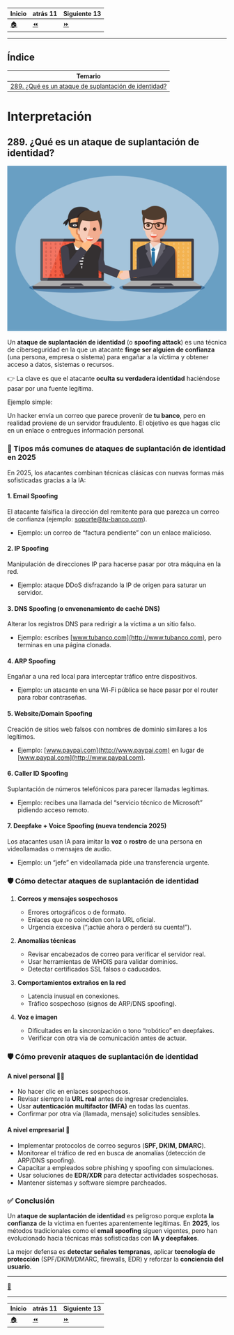 | **Inicio**         | **atrás 11**                   | **Siguiente 13**                     |
| ------------------ | ------------------------------ | ------------------------------------ |
| [🏠](../README.md) | [⏪](./9_11_Reconnaissance.md) | [⏩](./9_13_Watering_Hole_Attack.md) |

---

## **Índice**

| Temario                                                                                                    |
| ---------------------------------------------------------------------------------------------------------- |
| [289. ¿Qué es un ataque de suplantación de identidad?](#289-qué-es-un-ataque-de-suplantación-de-identidad) |

# **Interpretación**

## **289. ¿Qué es un ataque de suplantación de identidad?**

![Interpretación](/img/9_Attack_Types_and_Differences/Impersonation.jpg "Interpretación")

Un **ataque de suplantación de identidad** (o **spoofing attack**) es una técnica de ciberseguridad en la que un atacante **finge ser alguien de confianza** (una persona, empresa o sistema) para engañar a la víctima y obtener acceso a datos, sistemas o recursos.

👉 La clave es que el atacante **oculta su verdadera identidad** haciéndose pasar por una fuente legítima.

Ejemplo simple:

Un hacker envía un correo que parece provenir de **tu banco**, pero en realidad proviene de un servidor fraudulento. El objetivo es que hagas clic en un enlace o entregues información personal.

### 🔎 Tipos más comunes de ataques de suplantación de identidad en 2025

En 2025, los atacantes combinan técnicas clásicas con nuevas formas más sofisticadas gracias a la IA:

#### 1. **Email Spoofing**

El atacante falsifica la dirección del remitente para que parezca un correo de confianza (ejemplo: [soporte@tu-banco.com](mailto:soporte@tu-banco.com)).

- Ejemplo: un correo de “factura pendiente” con un enlace malicioso.

#### 2. **IP Spoofing**

Manipulación de direcciones IP para hacerse pasar por otra máquina en la red.

- Ejemplo: ataque DDoS disfrazando la IP de origen para saturar un servidor.

#### 3. **DNS Spoofing (o envenenamiento de caché DNS)**

Alterar los registros DNS para redirigir a la víctima a un sitio falso.

- Ejemplo: escribes [www.tubanco.com](http://www.tubanco.com), pero terminas en una página clonada.

#### 4. **ARP Spoofing**

Engañar a una red local para interceptar tráfico entre dispositivos.

- Ejemplo: un atacante en una Wi-Fi pública se hace pasar por el router para robar contraseñas.

#### 5. **Website/Domain Spoofing**

Creación de sitios web falsos con nombres de dominio similares a los legítimos.

- Ejemplo: [www.paypai.com](http://www.paypai.com) en lugar de [www.paypal.com](http://www.paypal.com).

#### 6. **Caller ID Spoofing**

Suplantación de números telefónicos para parecer llamadas legítimas.

- Ejemplo: recibes una llamada del “servicio técnico de Microsoft” pidiendo acceso remoto.

#### 7. **Deepfake + Voice Spoofing (nueva tendencia 2025)**

Los atacantes usan IA para imitar la **voz** o **rostro** de una persona en videollamadas o mensajes de audio.

- Ejemplo: un “jefe” en videollamada pide una transferencia urgente.

### 🛡️ Cómo detectar ataques de suplantación de identidad

1. **Correos y mensajes sospechosos**

   - Errores ortográficos o de formato.
   - Enlaces que no coinciden con la URL oficial.
   - Urgencia excesiva (“¡actúe ahora o perderá su cuenta!”).

2. **Anomalías técnicas**

   - Revisar encabezados de correo para verificar el servidor real.
   - Usar herramientas de WHOIS para validar dominios.
   - Detectar certificados SSL falsos o caducados.

3. **Comportamientos extraños en la red**

   - Latencia inusual en conexiones.
   - Tráfico sospechoso (signos de ARP/DNS spoofing).

4. **Voz e imagen**

   - Dificultades en la sincronización o tono “robótico” en deepfakes.
   - Verificar con otra vía de comunicación antes de actuar.

### 🛡️ Cómo prevenir ataques de suplantación de identidad

#### A nivel personal 🧑‍💻

- No hacer clic en enlaces sospechosos.
- Revisar siempre la **URL real** antes de ingresar credenciales.
- Usar **autenticación multifactor (MFA)** en todas las cuentas.
- Confirmar por otra vía (llamada, mensaje) solicitudes sensibles.

#### A nivel empresarial 🏢

- Implementar protocolos de correo seguros (**SPF, DKIM, DMARC**).
- Monitorear el tráfico de red en busca de anomalías (detección de ARP/DNS spoofing).
- Capacitar a empleados sobre phishing y spoofing con simulaciones.
- Usar soluciones de **EDR/XDR** para detectar actividades sospechosas.
- Mantener sistemas y software siempre parcheados.

### ✅ Conclusión

Un **ataque de suplantación de identidad** es peligroso porque explota **la confianza** de la víctima en fuentes aparentemente legítimas.
En **2025**, los métodos tradicionales como el **email spoofing** siguen vigentes, pero han evolucionado hacia técnicas más sofisticadas con **IA y deepfakes**.

La mejor defensa es **detectar señales tempranas**, aplicar **tecnología de protección** (SPF/DKIM/DMARC, firewalls, EDR) y reforzar la **conciencia del usuario**.

---

[🔼](#índice)

---

| **Inicio**         | **atrás 11**                   | **Siguiente 13**                     |
| ------------------ | ------------------------------ | ------------------------------------ |
| [🏠](../README.md) | [⏪](./9_11_Reconnaissance.md) | [⏩](./9_13_Watering_Hole_Attack.md) |
